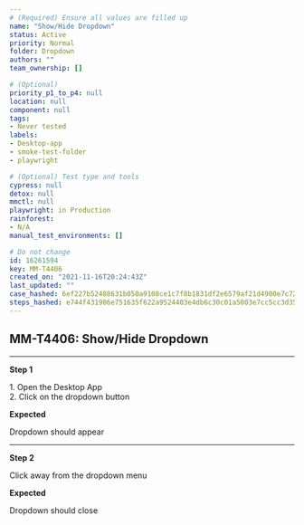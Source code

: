 ```yaml
---
# (Required) Ensure all values are filled up
name: "Show/Hide Dropdown"
status: Active
priority: Normal
folder: Dropdown
authors: ""
team_ownership: []

# (Optional)
priority_p1_to_p4: null
location: null
component: null
tags: 
- Never tested
labels: 
- Desktop-app
- smoke-test-folder
- playwright

# (Optional) Test type and tools
cypress: null
detox: null
mmctl: null
playwright: in Production
rainforest: 
- N/A
manual_test_environments: []

# Do not change
id: 16261594
key: MM-T4406
created_on: "2021-11-16T20:24:43Z"
last_updated: ""
case_hashed: 6ef227b52488631b050a9108ce1c7f8b1831df2e6579af21d4900e7c72189a0b96d7ed6862588afb714bb2156d3f00e8
steps_hashed: e744f431986e751635f622a9524403e4db6c30c01a5003e7cc5cc3d357edd2d2b12dee8095ca2d46c9601f09c2a7123e
---
```


<!-- (Auto-generated) Based on frontmatter's "key" and "name" -->

## MM-T4406: Show/Hide Dropdown

---

**Step 1**

1\. Open the Desktop App\
2\. Click on the dropdown button

**Expected**

Dropdown should appear

---

**Step 2**

Click away from the dropdown menu

**Expected**

Dropdown should close
